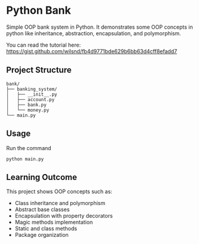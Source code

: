 # Python Bank 

Simple OOP bank system in Python. It demonstrates some OOP concepts in python like inheritance, abstraction, encapsulation, and polymorphism.

You can read the tutorial here: https://gist.github.com/wilsnd/fb4d9771bde629b6bb63d4cff8efadd7

## Project Structure 

```angular2html
bank/
├── banking_system/
│   ├── __init__.py  
│   ├── account.py  
│   ├── bank.py     
│   └── money.py     
└── main.py      
```

## Usage 
Run the command
```angular2html
python main.py
```

## Learning Outcome 
This project shows OOP concepts such as:
- Class inheritance and polymorphism
- Abstract base classes 
- Encapsulation with property decorators 
- Magic methods implementation 
- Static and class methods 
- Package organization
